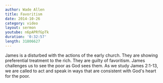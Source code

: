 ```yaml
---
author: Wade Allen
title: Favoritism
date: 2014-10-26
category: video
layout: sermon
youtube: n6pAPRfGpTk
duration: '0:32:57'
length: 31806627
---
```


James is a disturbed with the actions of the early church. They are showing preferential treatment to the rich. They are guilty of favoritism. James challenges us to see the poor as God sees them. As we study James 2:1-13, we are called to act and speak in ways that are consistent with God's heart for the poor.
